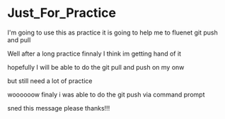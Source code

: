 # Just_For_Practice
I'm going to use this as practice
it is going to help me to fluenet git push and pull



Well after a long practice finnaly I think im getting hand of it

hopefully I will be able to do the git pull and push on my onw

but still need a lot of practice



woooooow finaly i was able to do the git push via command prompt 

sned this message please 
thanks!!!

